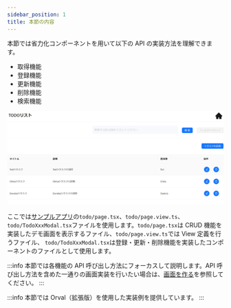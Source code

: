 ```yaml
---
sidebar_position: 1
title: 本節の内容
---
```


本節では省力化コンポーネントを用いて以下の API の実装方法を理解できます。

- 取得機能
- 登録機能
- 更新機能
- 削除機能
- 検索機能

![CRUD画面の画像](../../../static/img/crud.png)

ここでは[サンプルアプリ](https://github.com/Fintan-contents/dev-react-cs-example/tree/develop)の`todo/page.tsx`、`todo/page.view.ts`、`todo/TodoXxxModal.tsx`ファイルを使用します。`todo/page.tsx`は CRUD 機能を実装したデモ画面を表示するファイル、`todo/page.view.ts`では View 定義を行うファイル、
`todo/TodoXxxModal.tsx`は登録・更新・削除機能を実装したコンポーネントのファイルとして使用します。

:::info
本節では各機能の API 呼び出し方法にフォーカスして説明します。API 呼び出し方法を含めた一通りの画面実装を行いたい場合は、[画面を作る](../../category/登録画面を作る)を参照してください。
:::

:::info
本節では Orval（拡張版）を使用した実装例を提供しています。
:::
